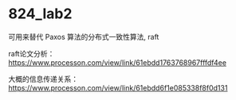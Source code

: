 # 824_lab2
可用来替代 Paxos 算法的分布式一致性算法, raft

raft论文分析：<https://www.processon.com/view/link/61ebdd1763768967fffdf4ee>

大概的信息传递关系：<https://www.processon.com/view/link/61ebdd6f1e085338f8f0d131>
